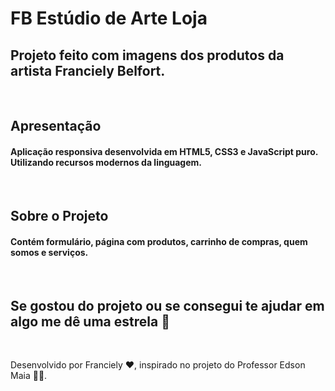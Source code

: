 # FB Estúdio de Arte Loja
<h2>Projeto feito com imagens dos produtos da artista Franciely Belfort.</h2> <br>

## Apresentação
<h4>Aplicação responsiva desenvolvida em HTML5, CSS3 e JavaScript puro.
Utilizando recursos modernos da linguagem.</h4><br>

## Sobre o Projeto
<h4>Contém formulário, página com produtos, carrinho de compras, quem somos e serviços.</h4><br>

## Se gostou do projeto ou se consegui te ajudar em algo me dê uma estrela 🌟 

<br>

Desenvolvido por Franciely ❤, inspirado no projeto do Professor Edson Maia 🙏🏿.
